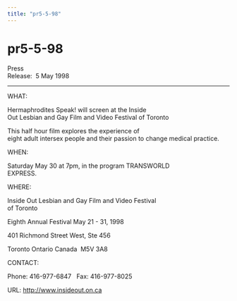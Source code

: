 ```yaml
---
title: "pr5-5-98"
---
```


# pr5-5-98

  
 Press  
Release:&nbsp; 5 May 1998&nbsp;  


* * *

  
  
WHAT:  
  
Hermaphrodites Speak! will screen at the Inside  
Out Lesbian and Gay Film and Video Festival of Toronto  
  


This half hour film explores the experience of  
eight adult intersex people and their passion to change medical practice.  
  


WHEN:  
  
Saturday May 30 at 7pm, in the program TRANSWORLD  
EXPRESS.  
  


WHERE:  
  
Inside Out Lesbian and Gay Film and Video Festival  
of Toronto  
  
Eighth Annual Festival May 21 - 31, 1998  
  
401 Richmond Street West, Ste 456  
  
Toronto Ontario Canada&nbsp; M5V 3A8  
  


CONTACT:  
  
Phone: 416-977-6847&nbsp;&nbsp; Fax: 416-977-8025  
  
URL: http://www.insideout.on.ca  
  
&nbsp;  
  
&nbsp;